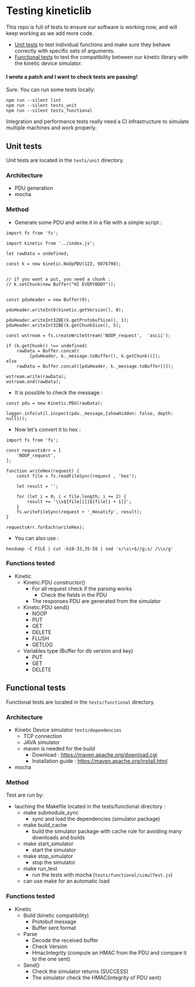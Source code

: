 # Testing kineticlib

This repo is full of tests to ensure our software is working now, and will keep
working as we add more code.

* [Unit tests](#unit-tests)  to test individual functions and make sure they
 behave correctly with specific sets of arguments.
* [Functional tests](#functional-tests) to test the compatibility between our 
 kinetic library with the kinetic device simulator.

#### I wrote a patch and I want to check tests are passing!

Sure. You can run some tests locally:

```
npm run --silent lint
npm run --silent tests_unit
npm run --silent tests_functional
```

Integration and performance tests really need a CI infrastructure to simulate
multiple machines and work properly.

## Unit tests

Unit tests are located in the `tests/unit` directory.

### Architecture

* PDU generation
* mocha

### Method

* Generate some PDU and write it in a file with a simple script :

```node
import fs from 'fs';

import kinetic from '../index.js';

let rawData = undefined;

const k = new kinetic.NoOpPDU(123, 9876798);


// if you want a put, you need a chunk : 
// k.setChunk(new Buffer("HI EVERYBODY"));


const pduHeader = new Buffer(9);

pduHeader.writeInt8(kinetic.getVersion(), 0);

pduHeader.writeInt32BE(k.getProtobufSize(), 1);
pduHeader.writeInt32BE(k.getChunkSize(), 5);

const wstream = fs.createWriteStream('NOOP_request',  'ascii');

if (k.getChunk() !== undefined)
    rawData = Buffer.concat(
         [pduHeader, k._message.toBuffer(), k.getChunk()]);
else
    rawData = Buffer.concat([pduHeader, k._message.toBuffer()]);

wstream.write(rawData);
wstream.end(rawData);
```

* It is possible to check the message :

```node
const pdu = new Kinetic.PDU(rawData);

logger.info(util.inspect(pdu._message,{showHidden: false, depth: null}));
```

* Now let's convert it to hex :

```node
import fs from 'fs';

const requestsArr = [
    'NOOP_request',
];

function writeHex(request) {
    const file = fs.readFileSync(request , 'hex');

    let result = '';

    for (let i = 0; i < file.length; i += 2) {
        result += '\\x${file[i]}${file[i + 1]}';
    }
    fs.writeFileSync(request + '_Hexatify', result);
}

requestsArr.forEach(writeHex);
```
  
  - You can also use :
  
  ``` 
  hexdump -C FILE | cut -b10-33,35-58 | sed 's/\s\+$//g;s/ /\\x/g' 
  ```

### Functions tested

* Kinetic
   - Kinetic.PDU constructor()
     - For all request check if the parsing works
       - Check the fields in the PDU
     - The responses PDU are generated from the simulator
   - Kinetic.PDU send()
     - NOOP
     - PUT
     - GET
     - DELETE
     - FLUSH
     - GETLOG
   - Variables type (Buffer for db version and key)
     - PUT
     - GET
     - DELETE
   
## Functional tests

Functional tests are located in the `tests/functional` directory.

### Architecture

* Kinetic Device simulator `tests/dependencies`
  - TCP connection
  - JAVA simulator
  - maven is needed for the build
    - Download : https://maven.apache.org/download.cgi
    - Installation guide : https://maven.apache.org/install.html
* mocha

### Method

Test are run by:
* lauching the Makefile located in the tests/functional directory :
  - make submodule_sync
    - sync and load the dependencies (simulator package) 
  - make build_cache
    - build the simulator package with cache rule for avoiding many downloads 
      and builds
  - make start_simulator
    - start the simulator
  - make stop_simulator
    - stop the simulator
  - make run_test
    - run the tests with mocha (`tests/functional/simulTest.js`)
  - can use make for an automatic load

### Functions tested

* Kinetic
  - Build (kinetic compatibility)
    - Protobuf message
    - Buffer sent format
  - Parse
    - Decode the received buffer
    - Check Version
    - HmacIntegrity 
      (compute an HMAC from the PDU and compare it to the one sent)
  - Send()
    - Check the simulator returns (SUCCESS)
    - The simulator check the HMAC(integrity of PDU sent)
